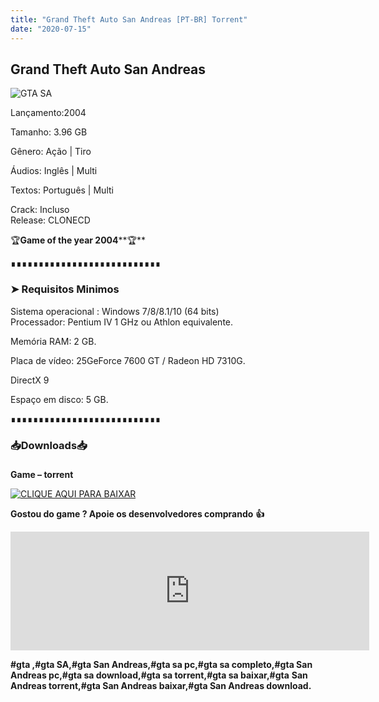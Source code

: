 ```yaml
---
title: "Grand Theft Auto San Andreas [PT-BR] Torrent"
date: "2020-07-15"
---
```


## Grand Theft Auto San Andreas

![](https://1.bp.blogspot.com/-gK8Fbvo-cV8/XipUksCH_7I/AAAAAAAAAHs/7mJANdGfg2geZ30ZKze-U2WmBzu539gKQCLcBGAsYHQ/s640/images{ca9bad4f721d92abc13e060f4f8dd78be4bc2e3e6ae69d619fbd104809de1ad1}2B{ca9bad4f721d92abc13e060f4f8dd78be4bc2e3e6ae69d619fbd104809de1ad1}25283{ca9bad4f721d92abc13e060f4f8dd78be4bc2e3e6ae69d619fbd104809de1ad1}2529.jpg "GTA SA")

  

Lançamento:2004

Tamanho: 3.96 GB

Gênero: Ação | Tiro

Áudios: Inglês | Multi

Textos: Português | Multi

Crack: Incluso  
Release: CLONECD

🏆**Game of the year 2004****🏆**

∎∎∎∎∎∎∎∎∎∎∎∎∎∎∎∎∎∎∎∎∎∎∎∎∎∎∎

  

### ➤ Requisitos Minimos

Sistema operacional : Windows 7/8/8.1/10 (64 bits)  
Processador: Pentium IV 1 GHz ou Athlon equivalente.

Memória RAM: 2 GB.

Placa de vídeo: 25GeForce 7600 GT / Radeon HD 7310G.

DirectX 9

Espaço em disco: 5 GB.

∎∎∎∎∎∎∎∎∎∎∎∎∎∎∎∎∎∎∎∎∎∎∎∎∎∎∎

### 📥Downloads📥

### 

**Game – torrent**

[![](https://1.bp.blogspot.com/-RBh2DeQzAe8/XwRU-bThfxI/AAAAAAAAAyk/mhrHLuqp6DADYjlr9cMsETB9z8v9liz0wCLcBGAsYHQ/s320/3185816cd74683d96d375aa5f1443064.png "CLIQUE AQUI PARA BAIXAR")](https://stfly.me/tn7jMxxMj)

**Gostou do game ? Apoie os desenvolvedores comprando** **👍**

<iframe frameborder="0" height="190" src="https://store.steampowered.com/widget/12120/" width="574"></iframe>

**#gta ,#gta SA,#gta San Andreas,#gta sa pc,#gta sa completo,#gta San Andreas pc,#gta sa download,#gta sa torrent,#gta sa baixar,#gta** **San Andreas torrent,#gta San Andreas baixar,#gta San Andreas download.**
